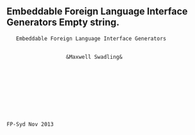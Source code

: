 Embeddable Foreign Language Interface Generators
Empty string.
---


       Embeddable Foreign Language Interface Generators


                       &Maxwell Swadling&










    FP-Syd Nov 2013